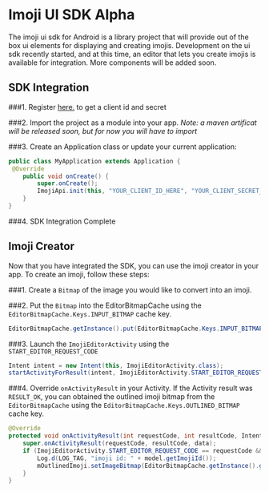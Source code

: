 # Imoji UI SDK Alpha 
The imoji ui sdk for Android is a library project that will provide out of the box ui elements for displaying and creating imojis. Development on the ui sdk recently started, and at this time, an editor that lets you create imojis is available for integration. More components will be added soon.

## SDK Integration
###1. Register [here.](https://developer.imoji.io/developer/sdk#/home) to get a client id and secret

###2. Import the project as a module into your app. *Note: a maven artificat will be released soon, but for now you will have to import*

###3. Create an Application class or update your current application:
```java
public class MyApplication extends Application {
 @Override
    public void onCreate() {
        super.onCreate();
        ImojiApi.init(this, "YOUR_CLIENT_ID_HERE", "YOUR_CLIENT_SECRET_HERE");
    }
}
```
###4. SDK Integration Complete

## Imoji Creator
Now that you have integrated the SDK, you can use the imoji creator in your app. To create an imoji, follow these steps:

###1. Create a `Bitmap` of the image you would like to convert into an imoji.

###2. Put the `Bitmap` into the EditorBitmapCache using the `EditorBitmapCache.Keys.INPUT_BITMAP` cache key.
```java
EditorBitmapCache.getInstance().put(EditorBitmapCache.Keys.INPUT_BITMAP, bitmap);
```

###3. Launch the `ImojiEditorActivity` using the `START_EDITOR_REQUEST_CODE`
```java
Intent intent = new Intent(this, ImojiEditorActivity.class);
startActivityForResult(intent, ImojiEditorActivity.START_EDITOR_REQUEST_CODE);
```

###4. Override `onActivityResult` in your Activity. If the Activity result was `RESULT_OK`, you can obtained the outlined imoji bitmap from the `EditorBitmapCache` using the `EditorBitmapCache.Keys.OUTLINED_BITMAP` cache key.
```java
@Override
protected void onActivityResult(int requestCode, int resultCode, Intent data) {
    super.onActivityResult(requestCode, resultCode, data);
    if (ImojiEditorActivity.START_EDITOR_REQUEST_CODE == requestCode && resultCode == Activity.RESULT_OK) {
        Log.d(LOG_TAG, "imoji id: " + model.getImojiId());
        mOutlinedImoji.setImageBitmap(EditorBitmapCache.getInstance().get(EditorBitmapCache.Keys.OUTLINED_BITMAP));
    }
}
```
